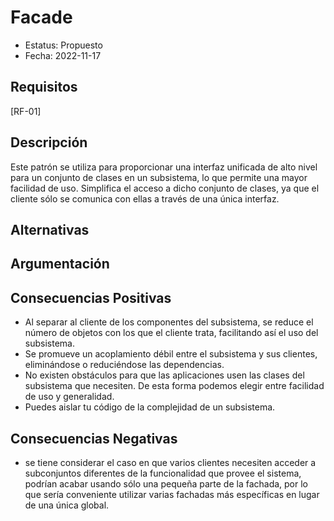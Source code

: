 # Facade
  - Estatus: Propuesto
  - Fecha: 2022-11-17

## Requisitos 

[RF-01]

## Descripción

Este patrón se utiliza para proporcionar una interfaz unificada de alto nivel para un conjunto de clases en un subsistema, lo que permite una mayor facilidad de uso. Simplifica el acceso a dicho conjunto de clases, ya que el cliente sólo se comunica con ellas a través de una única interfaz.

## Alternativas



## Argumentación



## Consecuencias Positivas

   - Al separar al cliente de los componentes del subsistema, se reduce el número de objetos con los que el cliente trata, facilitando así el uso del subsistema.
   - Se promueve un acoplamiento débil entre el subsistema y sus clientes, eliminándose o reduciéndose las dependencias.
   - No existen obstáculos para que las aplicaciones usen las clases del subsistema que necesiten. De esta forma podemos elegir entre facilidad de uso y generalidad.
   - Puedes aislar tu código de la complejidad de un subsistema.

## Consecuencias Negativas
   
   - se tiene considerar el caso en que varios clientes necesiten acceder a subconjuntos diferentes de la funcionalidad que provee el sistema, podrían acabar usando sólo una pequeña parte de la fachada, por lo que sería conveniente utilizar varias fachadas más específicas en lugar de una única global.

